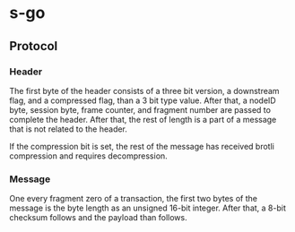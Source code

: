 # s-go

## Protocol

### Header

The first byte of the header consists of a three bit version, a downstream flag, and a compressed flag, than a 3 bit type value. After that, a nodeID byte, session byte, frame counter, and fragment number are passed to complete the header. After that, the rest of length is a part of a message that is not related to the header.

If the compression bit is set, the rest of the message has received brotli compression and requires decompression.

### Message

One every fragment zero of a transaction, the first two bytes of the message is the byte length as an unsigned 16-bit integer. After that, a 8-bit checksum follows and the payload than follows.